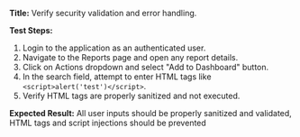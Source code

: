 **Title:** Verify security validation and error handling.

**Test Steps:**
1. Login to the application as an authenticated user.
2. Navigate to the Reports page and open any report details.
3. Click on Actions dropdown and select "Add to Dashboard" button.
4. In the search field, attempt to enter HTML tags like `<script>alert('test')</script>`.
5. Verify HTML tags are properly sanitized and not executed.

**Expected Result:**
All user inputs should be properly sanitized and validated, HTML tags and script injections should be prevented